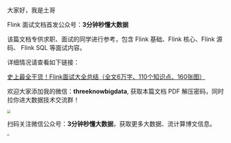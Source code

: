 大家好，我是土哥

Flink 面试文档首发公众号：**3分钟秒懂大数据**

该篇文档专供求职、面试的同学进行参考，包含 Flink 基础、Flink 核心、Flink 源码、 Flink SQL 等面试内容。

详细情况请查看如下链接：

[史上最全干货！Flink面试大全总结（全文6万字、110个知识点、160张图）](https://mp.weixin.qq.com/s?__biz=Mzg5NDY3NzIwMA==&mid=2247497240&idx=1&sn=954c0702a2d842f9facb4e36c8c44563&chksm=c0194fa7f76ec6b1f8b41e96ca6347b0e0da7fea3077cbed02ed862a0f3e335289eda3153924&token=299008056&lang=zh_CN#rd)

欢迎大家添加我的微信：**threeknowbigdata**, 获取本篇文档 PDF 解压密码，同时拉你进大数据技术交流群！

<img src="https://files.mdnice.com/user/19005/0b6a4942-feba-4469-b59e-6e467d19d59e.png" style="zoom:50%;" />

扫码关注微信公众号：**3分钟秒懂大数据**，获取更多大数据、流计算博文信息。

<img src="https://files.mdnice.com/user/19005/9b74646c-5950-4a72-ba53-f3755c6ed667.png" style="zoom: 33%;" />



